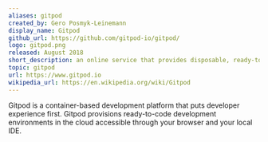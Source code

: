 ```yaml
---
aliases: gitpod
created_by: Gero Posmyk-Leinemann
display_name: Gitpod
github_url: https://github.com/gitpod-io/gitpod/
logo: gitpod.png
released: August 2018
short_description: an online service that provides disposable, ready-to-code development environments for GitHub projects.
topic: gitpod
url: https://www.gitpod.io
wikipedia_url: https://en.wikipedia.org/wiki/Gitpod
---
```

Gitpod is a container-based development platform that puts developer experience first. Gitpod provisions ready-to-code development environments in the cloud accessible through your browser and your local IDE.
